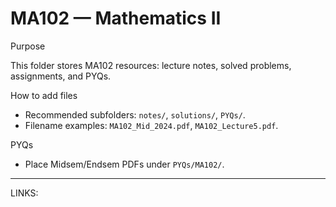 # MA102 — Mathematics II

Purpose

This folder stores MA102 resources: lecture notes, solved problems, assignments, and PYQs.

How to add files

- Recommended subfolders: `notes/`, `solutions/`, `PYQs/`.
- Filename examples: `MA102_Mid_2024.pdf`, `MA102_Lecture5.pdf`.

PYQs

- Place Midsem/Endsem PDFs under `PYQs/MA102/`.

---

LINKS:


